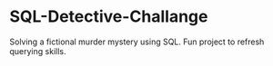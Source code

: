 # SQL-Detective-Challange
Solving a fictional murder mystery using SQL. Fun project to refresh querying skills.
